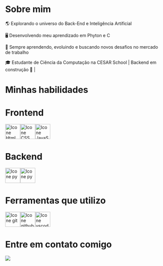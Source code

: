 # Sobre mim
<p>🌎 Explorando o universo do Back-End e Inteligência Artificial</p>
<p>🖥️ Desenvolvendo meu aprendizado em Phyton e C</p>
<p>🚀 Sempre aprendendo, evoluindo e buscando novos desafios no mercado de trabalho<p/>
<p>🎓 Estudante de Ciência da Computação na CESAR School | Backend em construção 🔧 |<p>

# Minhas habilidades

# Frontend
<div style="display: flex;">     
 <img height="48px" width="48px" alt="Icone Html" src="https://skillicons.dev/icons?i=html"/>
 <img height="48px" width="48px" alt="Icone CSS" src="https://skillicons.dev/icons?i=css"/>
 <img height="48px" width="48px" alt="Icone JavaScript" src="https://skillicons.dev/icons?i=js"/>
 
</div>

# Backend
<div style="display: flex;">     
 <img height="48px" width="48px" alt="Icone py" src="https://skillicons.dev/icons?i=py"/>
 <img height="48px" width="48px" alt="Icone py" src="https://skillicons.dev/icons?i=c"/>
</div>

# Ferramentas que utilizo
<div style="display: flex;">
 <img height="48px" width="48px" alt="Icone git" src="https://skillicons.dev/icons?i=git"/>
 <img height="48px" width="48px" alt="Icone github" src="https://skillicons.dev/icons?i=github"/>
 <img height="48px" width="48px" alt="Icone vscode" src="https://skillicons.dev/icons?i=vscode"/>
</div>

# Entre em contato comigo
<div style="display: flex;">
 <a href="https://www.linkedin.com/in/ramsés-cordeiro-ba410033b/"><img src="https://img.shields.io/badge/LinkedIn-0077B5?style=for-the-badge&logo=linkedin&logoColor=white"></a>
</div>
